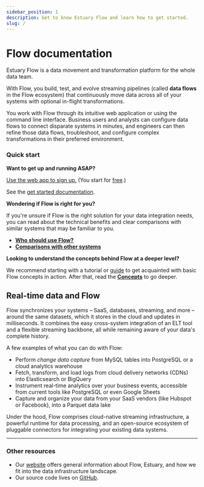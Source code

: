 ```yaml
---
sidebar_position: 1
description: Get to know Estuary Flow and learn how to get started.
slug: /
---
```


# Flow documentation

Estuary Flow is a data movement and transformation platform for the whole data team.

With Flow, you build, test, and evolve streaming pipelines (called **data flows** in the Flow ecosystem) that continuously move data across all of your systems with optional in-flight transformations.

You work with Flow through its intuitive web application or using the command line interface.
Business users and analysts can configure data flows to connect disparate systems in minutes,
and engineers can then refine those data flows, troubleshoot, and configure complex transformations in their preferred environment.

### Quick start

**Want to get up and running ASAP?**

[Use the web app to sign up.](https://dashboard.estuary.dev) (You start for [free](https://estuary.dev/pricing).)

See the [get started documentation](../getting-started/installation.mdx).

**Wondering if Flow is right for you?**

If you're unsure if Flow is the right solution for your data integration needs, you can read about the technical benefits and clear comparisons with similar systems that may be familiar to you.

* **[Who should use Flow?](overview/who-should-use-flow.md)**
* **[Comparisons with other systems](overview/comparisons.md)**

**Looking to understand the concepts behind Flow at a deeper level?**

We recommend starting with a tutorial or [guide](../guides/create-dataflow.md) to get acquainted with basic Flow concepts in action.
After that, read the **[Concepts](concepts/README.md)** to go deeper.

## Real-time data and Flow

Flow synchronizes your systems – SaaS, databases, streaming, and more – around the same datasets, which it stores in the cloud and updates in milliseconds. It combines the easy cross-system integration of an ELT tool and a flexible streaming backbone,
all while remaining aware of your data's complete history.

A few examples of what you can do with Flow:

 * Perform *change data capture* from MySQL tables into PostgreSQL or a cloud analytics warehouse
 * Fetch, transform, and load logs from cloud delivery networks (CDNs) into Elasticsearch or BigQuery
 * Instrument real-time analytics over your business events, accessible from current tools like PostgreSQL or even Google Sheets
 * Capture and organize your data from your SaaS vendors (like Hubspot or Facebook), into a Parquet data lake

Under the hood, Flow comprises cloud-native streaming infrastructure, a powerful runtime for data processing,
and an open-source ecosystem of pluggable connectors for integrating your existing data systems.

****

### **Other resources**

* Our [website](https://www.estuary.dev) offers general information about Flow, Estuary, and how we fit into the data infrastructure landscape.
* Our source code lives on [GitHub](https://github.com/estuary).

